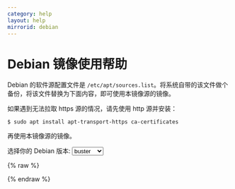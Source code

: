 ```yaml
---
category: help
layout: help
mirrorid: debian
---
```


Debian 镜像使用帮助
===================

Debian 的软件源配置文件是
`/etc/apt/sources.list`。将系统自带的该文件做个备份，将该文件替换为下面内容，即可使用本镜像源的镜像。

如果遇到无法拉取 https 源的情况，请先使用 http 源并安装：

```
$ sudo apt install apt-transport-https ca-certificates
```

再使用本镜像源的镜像。


<form class="form-inline">
<div class="form-group">
	<label>选择你的 Debian 版本: </label>
	<select class="form-control release-select" data-template="#apt-template" data-target="#apt-content">
	  <option data-release="sid" data-security="-security">sid</option>
	  <option data-release="testing" data-security="-security">testing</option>
	  <option data-release="bullseye" data-security="-security">bullseye</option>
	  <option data-release="buster" data-security="/updates" selected>buster</option>
	  <option data-release="stretch" data-security="/updates">stretch</option>
	  <option data-release="jessie" data-security="/updates">jessie</option>
	</select>
</div>
</form>

{% raw %}
<script id="apt-template" type="x-tmpl-markup">
# 默认注释了源码镜像以提高 apt update 速度，如有需要可自行取消注释
deb https://mirrors.njupt.edu.cn/debian/ {{release_name}} main contrib non-free
# deb-src https://mirrors.njupt.edu.cn/debian/ {{release_name}} main contrib non-free{{if release_name|notequals>sid}}
deb https://mirrors.njupt.edu.cn/debian/ {{release_name}}-updates main contrib non-free
# deb-src https://mirrors.njupt.edu.cn/debian/ {{release_name}}-updates main contrib non-free
deb https://mirrors.njupt.edu.cn/debian/ {{release_name}}-backports main contrib non-free
# deb-src https://mirrors.njupt.edu.cn/debian/ {{release_name}}-backports main contrib non-free
deb https://mirrors.njupt.edu.cn/debian-security {{release_name}}{{release_security}} main contrib non-free
# deb-src https://mirrors.njupt.edu.cn/debian-security {{release_name}}{{release_security}} main contrib non-free
{{/if}}

</script>
{% endraw %}

<p></p>

<pre>
<code id="apt-content">
</code>
</pre>